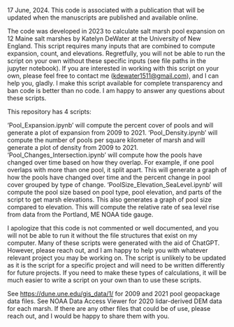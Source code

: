 17 June, 2024. This code is associated with a publication that will be updated when the manuscripts are published and available online. 


The code was developed in 2023 to calculate salt marsh pool expansion on 12 Maine salt marshes by Katelyn DeWater at the University of New England. This script requires many inputs that are combined to compute expansion, count, and elevations. Regretfully, you will not be able to run the script on your own without these specific inputs (see file paths in the jupyter notebook). If you are interested in working with this script on your own, please feel free to contact me (kdewater1511@gmail.com), and I can help you, gladly. I make this script available for complete transparency and ban code is better than no code. I am happy to answer any questions about these scripts. 


This repository has 4 scripts:


‘Pool_Expansion.ipynb’ will compute the percent cover of pools and will generate a plot of expansion from 2009 to 2021. 
‘Pool_Density.ipynb’ will compute the number of pools per square kilometer of marsh and will generate a plot of density from 2009 to 2021. 
‘Pool_Changes_Intersection.ipynb’ will compute how the pools have changed over time based on how they overlap. For example, if one pool overlaps with more than one pool, it split apart. This will generate a graph of how the pools have changed over time and the percent change in pool cover grouped by type of change. 
‘PoolSize_Elevation_SeaLevel.ipynb’ will compute the pool size based on pool type, pool elevation, and parts of the script to get marsh elevations. This also generates a graph of pool size compared to elevation. This will compute the relative rate of sea level rise from data from the Portland, ME NOAA tide gauge. 


I apologize that this code is not commented or well documented, and you will not be able to run it without the file structures that exist on my computer. Many of these scripts were generated with the aid of ChatGPT. However, please reach out, and I am happy to help you with whatever relevant project you may be working on. The script is unlikely to be updated as it is the script for a specific project and will need to be written differently for future projects. If you need to make these types of calculations, it will be much easier to write a script on your own than to use these scripts. 


See https://dune.une.edu/gis_data/1/ for 2009 and 2021 pool geopackage data files. 
See NOAA Data Access Viewer for 2020 lidar-derived DEM data for each marsh. 
If there are any other files that could be of use, please reach out, and I would be happy to share them with you. 

